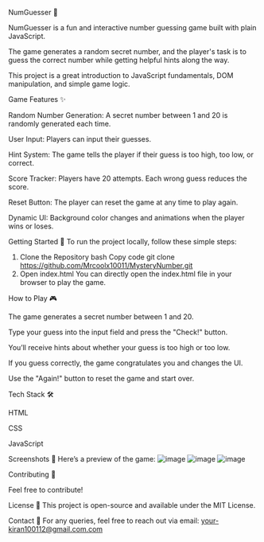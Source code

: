 NumGuesser 🎯

NumGuesser is a fun and interactive number guessing game built with plain JavaScript. 

The game generates a random secret number, and the player's task is to guess the correct number while getting helpful hints along the way. 

This project is a great introduction to JavaScript fundamentals, DOM manipulation, and simple game logic.

Game Features ✨


Random Number Generation: A secret number between 1 and 20 is randomly generated each time.

User Input: Players can input their guesses.

Hint System: The game tells the player if their guess is too high, too low, or correct.

Score Tracker: Players have 20 attempts. Each wrong guess reduces the score.

Reset Button: The player can reset the game at any time to play again.

Dynamic UI: Background color changes and animations when the player wins or loses.

Getting Started 🚀
To run the project locally, follow these simple steps:

1. Clone the Repository
bash
Copy code
git clone https://github.com/Mrcoolx10011/MysteryNumber.git
2. Open index.html
You can directly open the index.html file in your browser to play the game.

How to Play 🎮

The game generates a secret number between 1 and 20.

Type your guess into the input field and press the "Check!" button.

You’ll receive hints about whether your guess is too high or too low.

If you guess correctly, the game congratulates you and changes the UI.

Use the "Again!" button to reset the game and start over.

Tech Stack 🛠

HTML

CSS

JavaScript

Screenshots 📸
Here’s a preview of the game:
![image](https://github.com/user-attachments/assets/37c87839-8409-45fe-a658-336551f73d45)
![image](https://github.com/user-attachments/assets/e7af01ef-c3f6-46d3-812d-52681523b1d2)
![image](https://github.com/user-attachments/assets/b553cfcb-a0b4-47a0-a553-91481ccf7469)






Contributing 🤝

Feel free to contribute!


License 📝
This project is open-source and available under the MIT License.

Contact 📧
For any queries, feel free to reach out via email: your-kiran100112@gmail.com.com
